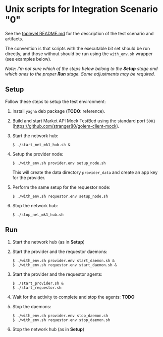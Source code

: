 # Unix scripts for Integration Scenario "0"

See the [toplevel README.md](../README.md) for the description of the test scenario and artifacts.

The convention is that scripts with the executable bit set should be run directly, and those without should be run using the `with_env.sh` wrapper (see examples below).

*Note: I'm not sure which of the steps below belong to the **Setup** stage and which ones to the proper **Run** stage. Some adjustments may be required.*


## Setup

Follow these steps to setup the test environment:

1. Install `yagna` deb package (**TODO**: reference).

2. Build and start Market API Mock TestBed using the standard port `5001` (https://github.com/stranger80/golem-client-mock).

3. Start the network hub:
   ```
   $ ./start_net_mk1_hub.sh &
   ```

4. Setup the provider node:
   ```
   $ ./with_env.sh provider.env setup_node.sh
   ```
   This will create the data directory `provider_data` and create an
   app key for the provider.

5. Perform the same setup for the requestor node:
   ```
   $ ./with_env.sh requestor.env setup_node.sh
   ```

6. Stop the network hub:
   ```
   $ ./stop_net_mk1_hub.sh
   ```


## Run

1. Start the network hub (as in **Setup**)

2. Start the provider and the requestor daemons:
   ```
   $ ./with_env.sh provider.env start_daemon.sh &
   $ ./with_env.sh requestor.env start_daemon.sh &
   ```

3. Start the provider and the requestor agents:
   ```
   $ ./start_provider.sh &
   $ ./start_requestor.sh
   ```

4. Wait for the activity to complete and stop the agents:
   __TODO__

5. Stop the daemons:
   ```
   $ ./with_env.sh provider.env stop_daemon.sh
   $ ./with_env.sh requestor.env stop_daemon.sh
   ```

6. Stop the network hub (as in **Setup**)
